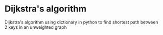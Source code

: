 # Dijkstra's algorithm
Dijkstra's algorithm using dictionary in python to find shortest path between 2 keys in an unweighted graph
